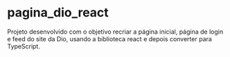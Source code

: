 # pagina_dio_react
Projeto desenvolvido com o objetivo recriar a página inicial, página de login e feed do site da Dio, usando a biblioteca react e depois converter para TypeScript.
